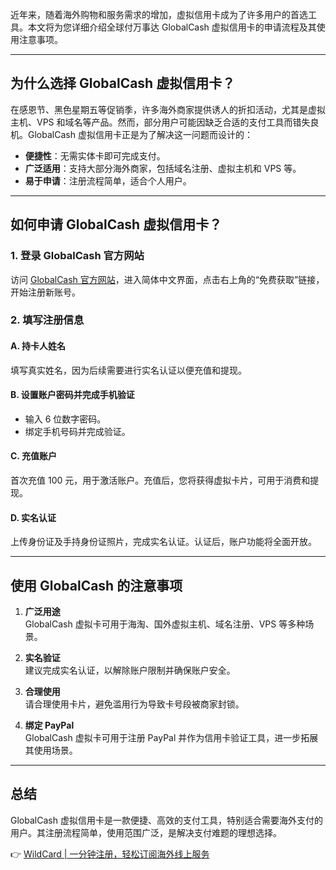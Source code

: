 近年来，随着海外购物和服务需求的增加，虚拟信用卡成为了许多用户的首选工具。本文将为您详细介绍全球付万事达 GlobalCash 虚拟信用卡的申请流程及其使用注意事项。

---

## 为什么选择 GlobalCash 虚拟信用卡？

在感恩节、黑色星期五等促销季，许多海外商家提供诱人的折扣活动，尤其是虚拟主机、VPS 和域名等产品。然而，部分用户可能因缺乏合适的支付工具而错失良机。GlobalCash 虚拟信用卡正是为了解决这一问题而设计的：

- **便捷性**：无需实体卡即可完成支付。
- **广泛适用**：支持大部分海外商家，包括域名注册、虚拟主机和 VPS 等。
- **易于申请**：注册流程简单，适合个人用户。

---

## 如何申请 GlobalCash 虚拟信用卡？

### 1. 登录 GlobalCash 官方网站

访问 [GlobalCash 官方网站](https://bit.ly/bewildcard)，进入简体中文界面，点击右上角的“免费获取”链接，开始注册新账号。

### 2. 填写注册信息

#### A. 持卡人姓名
填写真实姓名，因为后续需要进行实名认证以便充值和提现。

#### B. 设置账户密码并完成手机验证
- 输入 6 位数字密码。
- 绑定手机号码并完成验证。

#### C. 充值账户
首次充值 100 元，用于激活账户。充值后，您将获得虚拟卡片，可用于消费和提现。

#### D. 实名认证
上传身份证及手持身份证照片，完成实名认证。认证后，账户功能将全面开放。

---

## 使用 GlobalCash 的注意事项

1. **广泛用途**  
   GlobalCash 虚拟卡可用于海淘、国外虚拟主机、域名注册、VPS 等多种场景。

2. **实名验证**  
   建议完成实名认证，以解除账户限制并确保账户安全。

3. **合理使用**  
   请合理使用卡片，避免滥用行为导致卡号段被商家封锁。

4. **绑定 PayPal**  
   GlobalCash 虚拟卡可用于注册 PayPal 并作为信用卡验证工具，进一步拓展其使用场景。

---

## 总结

GlobalCash 虚拟信用卡是一款便捷、高效的支付工具，特别适合需要海外支付的用户。其注册流程简单，使用范围广泛，是解决支付难题的理想选择。

👉 [WildCard | 一分钟注册，轻松订阅海外线上服务](https://bit.ly/bewildcard)